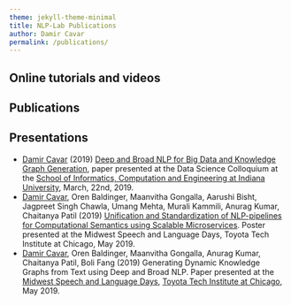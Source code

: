 ```yaml
---
theme: jekyll-theme-minimal
title: NLP-Lab Publications
author: Damir Cavar
permalink: /publications/
---
```


## Online tutorials and videos



## Publications



## Presentations

<ul>
<li><a href="http://damir.cavar.me/">Damir Cavar</a> (2019) <a href="/pubs/Deep_and_Broad_NLP_for_Big_Data_and_Knowledge_Graph_Generation.pdf">Deep and Broad NLP for Big Data and Knowledge Graph Generation</a>, paper presented at the Data Science Colloquium at the <a href="https://sice.indiana.edu/">School of Informatics, Computation and Engineering at Indiana University</a>, March, 22nd, 2019.</li>

<li><a href="http://damir.cavar.me/">Damir Cavar</a>, Oren Baldinger, Maanvitha Gongalla, Aarushi Bisht, Jagpreet Singh Chawla, Umang Mehta, Murali Kammili, Anurag Kumar, Chaitanya Patil (2019) <a href="/pubs/TTI_Chicago_Poster_2019.pdf">Unification and Standardization of NLP-pipelines for Computational Semantics using Scalable Microservices</a>. Poster presented at the Midwest Speech and Language Days, Toyota Tech Institute at Chicago, May 2019.</li>

<li><a href="http://damir.cavar.me/">Damir Cavar</a>, Oren Baldinger, Maanvitha Gongalla,  Anurag Kumar, Chaitanya Patil, Boli Fang (2019) Generating Dynamic Knowledge Graphs from Text using Deep and Broad NLP. Paper presented at the <a href="https://ttic.uchicago.edu/~kgimpel/MSLD2019.html">Midwest Speech and Language Days</a>, <a href="https://www.ttic.edu/">Toyota Tech Institute at Chicago</a>, May 2019.</li>
</ul>
